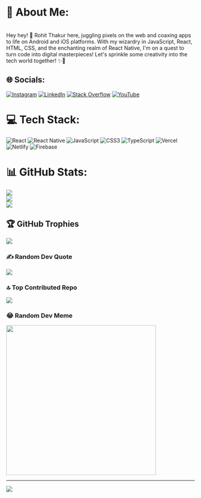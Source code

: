 # 💫 About Me:
<br>Hey hey! 👋 Rohit Thakur here, juggling pixels on the web and coaxing apps to life on Android and iOS platforms. With my wizardry in JavaScript, React, HTML, CSS, and the enchanting realm of React Native, I'm on a quest to turn code into digital masterpieces! Let's sprinkle some creativity into the tech world together! ✨🎨


## 🌐 Socials:
[![Instagram](https://img.shields.io/badge/Instagram-%23E4405F.svg?logo=Instagram&logoColor=white)](https://instagram.com/rohitthakur09/) [![LinkedIn](https://img.shields.io/badge/LinkedIn-%230077B5.svg?logo=linkedin&logoColor=white)](https://linkedin.com/in/rohit-thakur-535769185/) [![Stack Overflow](https://img.shields.io/badge/-Stackoverflow-FE7A16?logo=stack-overflow&logoColor=white)](https://stackoverflow.com/users/14100543/rohit-thakur) [![YouTube](https://img.shields.io/badge/YouTube-%23FF0000.svg?logo=YouTube&logoColor=white)](https://youtube.com/channel/UC5zl1YX0yjHyKqEIuvoudgA) 

# 💻 Tech Stack:
![React](https://img.shields.io/badge/react-%2320232a.svg?style=for-the-badge&logo=react&logoColor=%2361DAFB) ![React Native](https://img.shields.io/badge/react_native-%2320232a.svg?style=for-the-badge&logo=react&logoColor=%2361DAFB) ![JavaScript](https://img.shields.io/badge/javascript-%23323330.svg?style=for-the-badge&logo=javascript&logoColor=%23F7DF1E) ![CSS3](https://img.shields.io/badge/css3-%231572B6.svg?style=for-the-badge&logo=css3&logoColor=white) ![TypeScript](https://img.shields.io/badge/typescript-%23007ACC.svg?style=for-the-badge&logo=typescript&logoColor=white) ![Vercel](https://img.shields.io/badge/vercel-%23000000.svg?style=for-the-badge&logo=vercel&logoColor=white) ![Netlify](https://img.shields.io/badge/netlify-%23000000.svg?style=for-the-badge&logo=netlify&logoColor=#00C7B7) ![Firebase](https://img.shields.io/badge/firebase-%23039BE5.svg?style=for-the-badge&logo=firebase)
# 📊 GitHub Stats:
![](https://github-readme-stats.vercel.app/api?username=Rohit2698&theme=dark&hide_border=false&include_all_commits=true&count_private=true)<br/>
![](https://github-readme-streak-stats.herokuapp.com/?user=Rohit2698&theme=dark&hide_border=false)<br/>
![](https://github-readme-stats.vercel.app/api/top-langs/?username=Rohit2698&theme=dark&hide_border=false&include_all_commits=true&count_private=true&layout=compact)

## 🏆 GitHub Trophies
![](https://github-profile-trophy.vercel.app/?username=Rohit2698&theme=radical&no-frame=false&no-bg=true&margin-w=4)

### ✍️ Random Dev Quote
![](https://quotes-github-readme.vercel.app/api?type=horizontal&theme=radical)

### 🔝 Top Contributed Repo
![](https://github-contributor-stats.vercel.app/api?username=Rohit2698&limit=5&theme=dark&combine_all_yearly_contributions=true)

### 😂 Random Dev Meme
<img src='https://randommeme-five.vercel.app/' style="height: 400px;"/>

---
[![](https://visitcount.itsvg.in/api?id=Rohit2698&icon=0&color=0)](https://visitcount.itsvg.in)

<!-- Proudly created with GPRM ( https://gprm.itsvg.in ) -->

